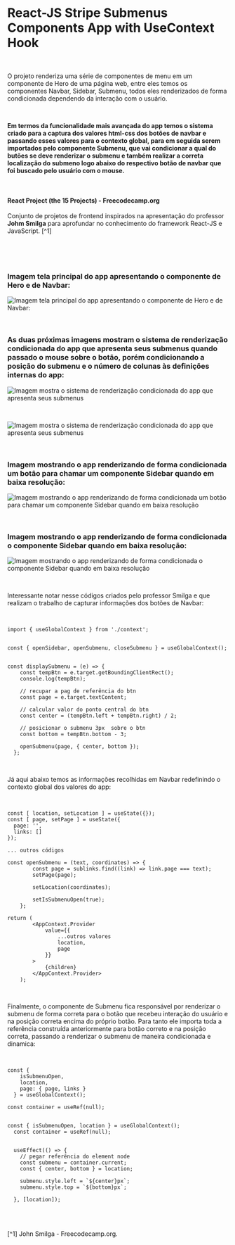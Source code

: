 # React-JS Stripe Submenus Components App with UseContext Hook

<br />

O projeto renderiza uma série de componentes de menu em um componente de Hero de uma página web, entre eles temos os componentes Navbar, Sidebar, Submenu, todos eles renderizados de forma condicionada dependendo da interação com o usuário.

<br />

**Em termos da funcionalidade mais avançada do app temos o sistema criado para a captura dos valores html-css dos botões de navbar e passando esses valores para o contexto global, para em seguida serem importados pelo componente Submenu, que vai condicionar a qual do butões se deve renderizar o submenu e também realizar a correta localização do submeno logo abaixo do respectivo botão de navbar que foi buscado pelo usuário com o mouse.**

<br />

#### React Project (the 15 Projects) - Freecodecamp.org

Conjunto de projetos de frontend inspirados na apresentação do professor **Johm Smilga** para aprofundar no conhecimento do framework React-JS e JavaScript. [^1]

<br />

[]()

<br />

### Imagem tela principal do app apresentando o componente de Hero e de Navbar:

![Imagem tela principal do app apresentando o componente de Hero e de Navbar:](/public/images/reactjs-stripe-submenus-components-app-01.png)

<br />

### As duas próximas imagens mostram o sistema de renderização condicionada do app que apresenta seus submenus quando passado o mouse sobre o botão, porém condicionando a posição do submenu e o número de colunas às definições internas do app:

![Imagem mostra o sistema de renderização condicionada do app que apresenta seus submenus](/public/images/reactjs-stripe-submenus-components-app-02.png)

<br />


![Imagem mostra o sistema de renderização condicionada do app que apresenta seus submenus](/public/images/reactjs-stripe-submenus-components-app-03.png)

<br />

### Imagem mostrando o app renderizando de forma condicionada um botão para chamar um componente Sidebar quando em baixa resolução:

![Imagem mostrando o app renderizando de forma condicionada um botão para chamar um componente Sidebar quando em baixa resolução](/public/images/reactjs-stripe-submenus-components-app-04.png)

<br />

### Imagem mostrando o app renderizando de forma condicionada o componente Sidebar quando em baixa resolução:

![Imagem mostrando o app renderizando de forma condicionada o componente Sidebar quando em baixa resolução](/public/images/reactjs-stripe-submenus-components-app-05.png)


<br />

Interessante notar nesse códigos criados pelo professor Smilga e que realizam o trabalho de capturar informações dos botões de Navbar:

<br />

```
import { useGlobalContext } from './context';


const { openSidebar, openSubmenu, closeSubmenu } = useGlobalContext();


const displaySubmenu = (e) => {  
    const tempBtn = e.target.getBoundingClientRect();
    console.log(tempBtn);

    // recupar a pag de referência do btn
    const page = e.target.textContent;

    // calcular valor do ponto central do btn
    const center = (tempBtn.left + tempBtn.right) / 2;

    // posicionar o submenu 3px  sobre o btn
    const bottom = tempBtn.bottom - 3;

    openSubmenu(page, { center, bottom });
  };
```

<br />

Já aqui abaixo temos as informações recolhidas em Navbar redefinindo o contexto global dos valores do app:

<br />


```
const [ location, setLocation ] = useState({});
const [ page, setPage ] = useState({
  page: '', 
  links: []
});

... outros códigos

const openSubmenu = (text, coordinates) => {
        const page = sublinks.find((link) => link.page === text);
        setPage(page);
        
        setLocation(coordinates);
        
        setIsSubmenuOpen(true);
    };

return (
        <AppContext.Provider
            value={{
                ...outros valores
                location,
                page  
            }}
        >
            {children}
        </AppContext.Provider>
    );
```

<br />

Finalmente, o componente de Submenu fica responsável por renderizar o submenu de forma correta para o botão que recebeu interação do usuário e na posição correta encima do próprio botão.
Para tanto ele importa toda a referência construída anteriormente para botão correto e na posição correta, passando a renderizar o submenu de maneira condicionada e dinamica:

<br />

```
const { 
    isSubmenuOpen, 
    location,
    page: { page, links } 
  } = useGlobalContext();

const container = useRef(null);


const { isSubmenuOpen, location } = useGlobalContext();
  const container = useRef(null);


  useEffect(() => {
    // pegar referência do element node
    const submenu = container.current;
    const { center, bottom } = location;

    submenu.style.left = `${center}px`;
    submenu.style.top = `${bottom}px`;

  }, [location]);
```


<br />
<br />

[^1] John Smilga - Freecodecamp.org.
